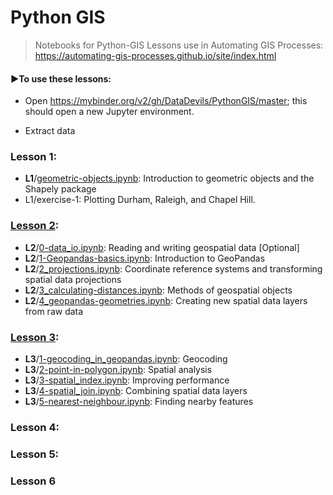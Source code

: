 # Python GIS
> Notebooks for Python-GIS Lessons use in Automating GIS Processes: 
> https://automating-gis-processes.github.io/site/index.html

#### ►To use these lessons:

* Open https://mybinder.org/v2/gh/DataDevils/PythonGIS/master; this should open a new Jupyter environment. 

* Extract data

  

### Lesson 1:

* **L1**/[geometric-objects.ipynb](https://automating-gis-processes.github.io/site/notebooks/L1/geometric-objects.html): Introduction to geometric objects and the Shapely package
* L1/exercise-1: Plotting Durham, Raleigh, and Chapel Hill. 

### [Lesson 2](https://automating-gis-processes.github.io/site/lessons/L2/overview.html):

* **L2**/[0-data_io.ipynb](https://automating-gis-processes.github.io/site/notebooks/L2/data_io.html): Reading and writing geospatial data [Optional]
* **L2**/[1-Geopandas-basics.ipynb](https://automating-gis-processes.github.io/site/notebooks/L2/geopandas-basics.html#Introduction-to-Geopandas): Introduction to GeoPandas
* **L2**/[2_projections.ipynb](https://automating-gis-processes.github.io/site/notebooks/L2/projections.html): Coordinate reference systems and transforming spatial data projections
* **L2**/[3_calculating-distances.ipynb](https://automating-gis-processes.github.io/site/notebooks/L2/calculating-distances.html): Methods of geospatial objects
* **L2**/[4_geopandas-geometries.ipynb](https://automating-gis-processes.github.io/site/notebooks/L2/geopandas-geometries.html): Creating new spatial data layers from raw data

### [Lesson 3](https://automating-gis-processes.github.io/site/lessons/L3/overview.html):

* **L3**/[1-geocoding_in_geopandas.ipynb](https://automating-gis-processes.github.io/site/notebooks/L3/geocoding_in_geopandas.html#Geocoding-in-Geopandas): Geocoding
* **L3**/[2-point-in-polygon.ipynb](https://automating-gis-processes.github.io/site/notebooks/L3/point-in-polygon.html): Spatial analysis
* **L3**/[3-spatial_index.ipynb](https://automating-gis-processes.github.io/site/notebooks/L3/spatial_index.html): Improving performance
* **L3**/[4-spatial_join.ipynb](https://automating-gis-processes.github.io/site/notebooks/L3/spatial-join.html): Combining spatial data layers
* **L3**/[5-nearest-neighbour.ipynb](https://automating-gis-processes.github.io/site/notebooks/L3/nearest-neighbour.html): Finding nearby features 

### Lesson 4:

### Lesson 5:

### Lesson 6